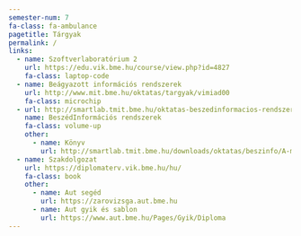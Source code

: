 ```yaml
---
semester-num: 7
fa-class: fa-ambulance
pagetitle: Tárgyak
permalink: /
links:
  - name: Szoftverlaboratórium 2
    url: https://edu.vik.bme.hu/course/view.php?id=4827
    fa-class: laptop-code
  - name: Beágyazott információs rendszerek
    url: http://www.mit.bme.hu/oktatas/targyak/vimiad00
    fa-class: microchip
  - url: http://smartlab.tmit.bme.hu/oktatas-beszedinformacios-rendszerek
    name: BeszédInformációs rendszerek
    fa-class: volume-up
    other:
      - name: Könyv
        url: http://smartlab.tmit.bme.hu/downloads/oktatas/beszinfo/A-magyar-beszed.pdf
  - name: Szakdolgozat
    url: https://diplomaterv.vik.bme.hu/hu/
    fa-class: book
    other:
      - name: Aut segéd
        url: https://zarovizsga.aut.bme.hu
      - name: Aut gyik és sablon
        url: https://www.aut.bme.hu/Pages/Gyik/Diploma
---
```

